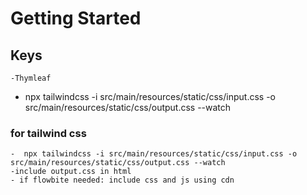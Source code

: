 # Getting Started

## Keys
    -Thymleaf

 -  npx tailwindcss -i src/main/resources/static/css/input.css -o src/main/resources/static/css/output.css --watch

### for tailwind css
    -  npx tailwindcss -i src/main/resources/static/css/input.css -o src/main/resources/static/css/output.css --watch
    -include output.css in html
    - if flowbite needed: include css and js using cdn